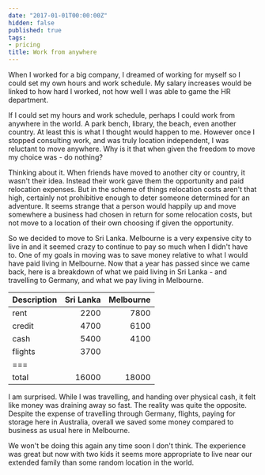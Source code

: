 ```yaml
---
date: "2017-01-01T00:00:00Z"
hidden: false
published: true
tags:
- pricing
title: Work from anywhere
---
```



When I worked for a big company, I dreamed of working for myself so I could set
my own hours and work schedule. My salary increases would be linked to how hard
I worked, not how well I was able to game the HR department.

If I could set my hours and work schedule, perhaps I could work from anywhere
in the world. A park bench, library, the beach, even another country.  At least
this is what I thought would happen to me. However once I stopped consulting
work, and was truly location independent, I was reluctant to move anywhere. Why
is it that when given the freedom to move my choice was - do nothing?

Thinking about it. When friends have moved to another city or country, it
wasn't their idea. Instead their work gave them the opportunity and paid
relocation expenses. But in the scheme of things relocation costs aren't that
high, certainly not prohibitive enough to deter someone determined for an
adventure. It seems strange that a person would happily up and move somewhere
a business had chosen in return for some relocation costs, but not move to
a location of their own choosing if given the opportunity.

So we decided to move to Sri Lanka. Melbourne is a very expensive city to live
in and it seemed crazy to continue to pay so much when I didn't have to. One
of my goals in moving was to save money relative to what I would have
paid living in Melbourne. Now that a year has passed since we came back, here
is a breakdown of what we paid living in Sri Lanka - and travelling to Germany,
and what we pay living in Melbourne.


| Description | Sri Lanka | Melbourne |
| --- | ---: | ---: |
| rent | 2200 | 7800 |
| credit | 4700 | 6100 |
| cash | 5400 | 4100 |
| flights | 3700 |
|===
| total | 16000 | 18000 |

I am surprised. While I was travelling, and handing over physical cash, it felt
like money was draining away so fast. The reality was quite the opposite.
Despite the expense of travelling through Germany, flights, paying for storage
here in Australia, overall we saved some money compared to business as usual
here in Melbourne.

We won't be doing this again any time soon I don't think. The experience was
great but now with two kids it seems more appropriate to live near our extended
family than some random location in the world.
